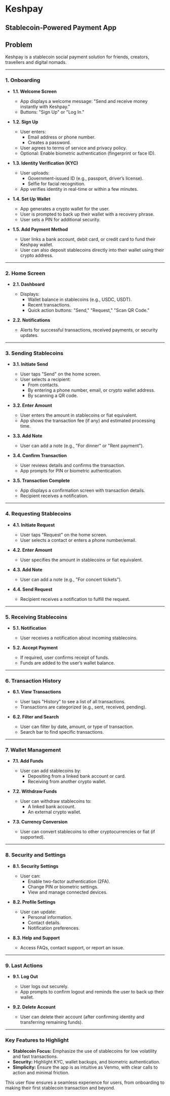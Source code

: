 # Keshpay
Stablecoin-Powered Payment App 
---
## Problem
Keshpay is a stablecoin social payment solution for friends, creators, travellers and digital nomads.

---

### **1. Onboarding**
- **1.1. Welcome Screen**
  - App displays a welcome message: "Send and receive money instantly with Keshpay."
  - Buttons: "Sign Up" or "Log In."
  
- **1.2. Sign Up**
  - User enters:
    - Email address or phone number.
    - Creates a password.
  - User agrees to terms of service and privacy policy.
  - Optional: Enable biometric authentication (fingerprint or face ID).

- **1.3. Identity Verification (KYC)**
  - User uploads:
    - Government-issued ID (e.g., passport, driver’s license).
    - Selfie for facial recognition.
  - App verifies identity in real-time or within a few minutes.

- **1.4. Set Up Wallet**
  - App generates a crypto wallet for the user.
  - User is prompted to back up their wallet with a recovery phrase.
  - User sets a PIN for additional security.

- **1.5. Add Payment Method**
  - User links a bank account, debit card, or credit card to fund their Keshpay wallet.
  - User can also deposit stablecoins directly into their wallet using their crypto address.

---

### **2. Home Screen**
- **2.1. Dashboard**
  - Displays:
    - Wallet balance in stablecoins (e.g., USDC, USDT).
    - Recent transactions.
    - Quick action buttons: "Send," "Request," "Scan QR Code."

- **2.2. Notifications**
  - Alerts for successful transactions, received payments, or security updates.

---

### **3. Sending Stablecoins**
- **3.1. Initiate Send**
  - User taps "Send" on the home screen.
  - User selects a recipient:
    - From contacts.
    - By entering a phone number, email, or crypto wallet address.
    - By scanning a QR code.

- **3.2. Enter Amount**
  - User enters the amount in stablecoins or fiat equivalent.
  - App shows the transaction fee (if any) and estimated processing time.

- **3.3. Add Note**
  - User can add a note (e.g., "For dinner" or "Rent payment").

- **3.4. Confirm Transaction**
  - User reviews details and confirms the transaction.
  - App prompts for PIN or biometric authentication.

- **3.5. Transaction Complete**
  - App displays a confirmation screen with transaction details.
  - Recipient receives a notification.

---

### **4. Requesting Stablecoins**
- **4.1. Initiate Request**
  - User taps "Request" on the home screen.
  - User selects a contact or enters a phone number/email.

- **4.2. Enter Amount**
  - User specifies the amount in stablecoins or fiat equivalent.

- **4.3. Add Note**
  - User can add a note (e.g., "For concert tickets").

- **4.4. Send Request**
  - Recipient receives a notification to fulfill the request.

---

### **5. Receiving Stablecoins**
- **5.1. Notification**
  - User receives a notification about incoming stablecoins.

- **5.2. Accept Payment**
  - If required, user confirms receipt of funds.
  - Funds are added to the user’s wallet balance.

---

### **6. Transaction History**
- **6.1. View Transactions**
  - User taps "History" to see a list of all transactions.
  - Transactions are categorized (e.g., sent, received, pending).

- **6.2. Filter and Search**
  - User can filter by date, amount, or type of transaction.
  - Search bar to find specific transactions.

---

### **7. Wallet Management**
- **7.1. Add Funds**
  - User can add stablecoins by:
    - Depositing from a linked bank account or card.
    - Receiving from another crypto wallet.

- **7.2. Withdraw Funds**
  - User can withdraw stablecoins to:
    - A linked bank account.
    - An external crypto wallet.

- **7.3. Currency Conversion**
  - User can convert stablecoins to other cryptocurrencies or fiat (if supported).

---

### **8. Security and Settings**
- **8.1. Security Settings**
  - User can:
    - Enable two-factor authentication (2FA).
    - Change PIN or biometric settings.
    - View and manage connected devices.

- **8.2. Profile Settings**
  - User can update:
    - Personal information.
    - Contact details.
    - Notification preferences.

- **8.3. Help and Support**
  - Access FAQs, contact support, or report an issue.

---

### **9. Last Actions**
- **9.1. Log Out**
  - User logs out securely.
  - App prompts to confirm logout and reminds the user to back up their wallet.

- **9.2. Delete Account**
  - User can delete their account (after confirming identity and transferring remaining funds).

---

### **Key Features to Highlight**
- **Stablecoin Focus:** Emphasize the use of stablecoins for low volatility and fast transactions.
- **Security:** Highlight KYC, wallet backups, and biometric authentication.
- **Simplicity:** Ensure the app is as intuitive as Venmo, with clear calls to action and minimal friction.

This user flow ensures a seamless experience for users, from onboarding to making their first stablecoin transaction and beyond.
